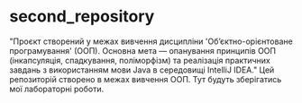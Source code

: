 # second_repository

"Проєкт створений у межах вивчення дисципліни 'Об’єктно-орієнтоване програмування' (ООП). Основна мета — опанування принципів ООП (інкапсуляція, спадкування, поліморфізм) та реалізація практичних завдань з використанням мови Java в середовищі IntelliJ IDEA."
Цей репозиторій створено в межах вивчення ООП. Тут будуть зберігатись мої лабораторні роботи.
